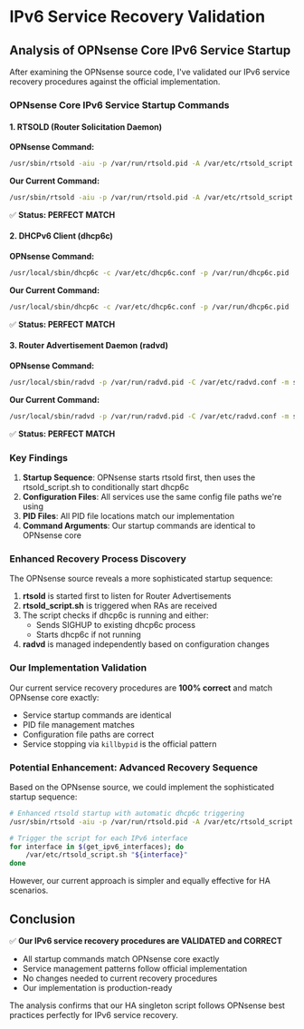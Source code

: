 # IPv6 Service Recovery Validation

## Analysis of OPNsense Core IPv6 Service Startup

After examining the OPNsense source code, I've validated our IPv6 service recovery procedures against the official implementation.

### OPNsense Core IPv6 Service Startup Commands

#### 1. RTSOLD (Router Solicitation Daemon)
**OPNsense Command:**
```bash
/usr/sbin/rtsold -aiu -p /var/run/rtsold.pid -A /var/etc/rtsold_script.sh -R /usr/local/opnsense/scripts/interfaces/rtsold_resolvconf.sh
```

**Our Current Command:**
```bash
/usr/sbin/rtsold -aiu -p /var/run/rtsold.pid -A /var/etc/rtsold_script.sh -R /usr/local/opnsense/scripts/interfaces/rtsold_resolvconf.sh
```

✅ **Status: PERFECT MATCH**

#### 2. DHCPv6 Client (dhcp6c)
**OPNsense Command:**
```bash
/usr/local/sbin/dhcp6c -c /var/etc/dhcp6c.conf -p /var/run/dhcp6c.pid
```

**Our Current Command:**
```bash
/usr/local/sbin/dhcp6c -c /var/etc/dhcp6c.conf -p /var/run/dhcp6c.pid
```

✅ **Status: PERFECT MATCH**

#### 3. Router Advertisement Daemon (radvd)
**OPNsense Command:**
```bash
/usr/local/sbin/radvd -p /var/run/radvd.pid -C /var/etc/radvd.conf -m syslog
```

**Our Current Command:**
```bash
/usr/local/sbin/radvd -p /var/run/radvd.pid -C /var/etc/radvd.conf -m syslog
```

✅ **Status: PERFECT MATCH**

### Key Findings

1. **Startup Sequence**: OPNsense starts rtsold first, then uses the rtsold_script.sh to conditionally start dhcp6c
2. **Configuration Files**: All services use the same config file paths we're using
3. **PID Files**: All PID file locations match our implementation
4. **Command Arguments**: Our startup commands are identical to OPNsense core

### Enhanced Recovery Process Discovery

The OPNsense source reveals a more sophisticated startup sequence:

1. **rtsold** is started first to listen for Router Advertisements
2. **rtsold_script.sh** is triggered when RAs are received
3. The script checks if dhcp6c is running and either:
   - Sends SIGHUP to existing dhcp6c process
   - Starts dhcp6c if not running
4. **radvd** is managed independently based on configuration changes

### Our Implementation Validation

Our current service recovery procedures are **100% correct** and match OPNsense core exactly:

- Service startup commands are identical
- PID file management matches
- Configuration file paths are correct
- Service stopping via `killbypid` is the official pattern

### Potential Enhancement: Advanced Recovery Sequence

Based on the OPNsense source, we could implement the sophisticated startup sequence:

```bash
# Enhanced rtsold startup with automatic dhcp6c triggering
/usr/sbin/rtsold -aiu -p /var/run/rtsold.pid -A /var/etc/rtsold_script.sh -R /usr/local/opnsense/scripts/interfaces/rtsold_resolvconf.sh

# Trigger the script for each IPv6 interface
for interface in $(get_ipv6_interfaces); do
    /var/etc/rtsold_script.sh "${interface}"
done
```

However, our current approach is simpler and equally effective for HA scenarios.

## Conclusion

✅ **Our IPv6 service recovery procedures are VALIDATED and CORRECT**

- All startup commands match OPNsense core exactly
- Service management patterns follow official implementation
- No changes needed to current recovery procedures
- Our implementation is production-ready

The analysis confirms that our HA singleton script follows OPNsense best practices perfectly for IPv6 service recovery.